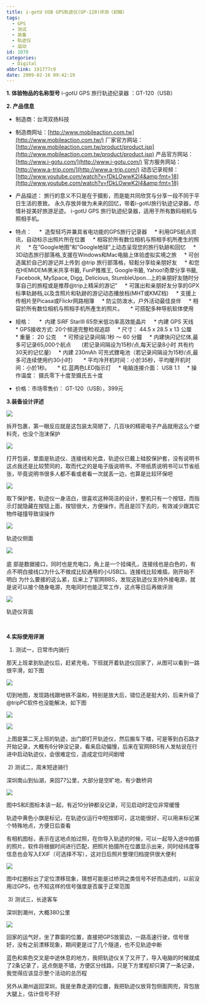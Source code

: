 ```yaml
---
title: i-gotU USB GPS轨迹仪(GP-120)评测（初稿）
tags:
  - GPS
  - 测试
  - 装备
  - 轨迹仪
  - 运动
id: 1070
categories:
  - Digital
abbrlink: 191777c9
date: 2009-02-16 09:42:19
---
```


**1\. 体验物品的名称型号**
i-gotU GPS 旅行轨迹纪录器 ：GT-120（USB）

**2\. 产品信息**

- 制造商：台湾双扬科技
- 制造商网址：[http://www.mobileaction.com.tw](http://www.mobileaction.com.tw/)
厂家官方网站：[http://www.mobileaction.com.tw/product/product.jsp](http://www.mobileaction.com.tw/product/product.jsp)
产品官方网站：[http://www.i-gotu.com/](http://www.i-gotu.com/)
官方服务网站：[http://www.a-trip.com/](http://www.a-trip.com/)
动态记录视频：[http://www.youtube.com/watch?v=fDkLOwwK2I4&amp;fmt=18](http://www.youtube.com/watch?v=fDkLOwwK2I4&amp;fmt=18)

- 产品描述：
旅行的意义不只是在于摄影，而是能共同欣赏与分享一段不同于平日生活的景致。
永久存放并做为未来的回忆，带着i-gotU旅行轨迹记录器，尽情补捉美好旅游足迹。
i-gotU GPS 旅行轨迹纪录器，适用于所有数码相机与照相手机。
<!--more-->
- 特点：
&nbsp;&nbsp;&nbsp; *&nbsp; 造型轻巧并兼具省电功能的GPS旅行记录器
&nbsp;&nbsp;&nbsp; * 利用GPS航点资讯，自动标示出照片所在位置
&nbsp;&nbsp;&nbsp; * 相容於所有数位相机与照相手机所產生的照片
&nbsp;&nbsp;&nbsp; * 在&rdquo;Google地图&rdquo;和&rdquo;Google地球&rdquo;上动态呈现您的旅行轨跡和回忆
&nbsp;&nbsp;&nbsp; * 3D动态旅行部落格,支援在Windows和Mac电脑上体验虚拟实境之旅
&nbsp;&nbsp;&nbsp; * 可创造属於自己的游记并上传到 @trip 旅行部落格，轻鬆分享给亲朋好友
&nbsp;&nbsp;&nbsp; * 和您在HEMiDEMi黑米共享书籤, FunP推推王, Google&shy;书籤, Yahoo!奇摩分享书籤, Facebook, MySpace, Digg, Delicious, StumbleUpon&hellip;上的亲朋好友随时分享自己的旅程或是推荐@trip上精采的游记&rdquo;
&nbsp;&nbsp;&nbsp; * 可匯出和亲朋好友分享的GPX标準轨跡档,以及含照片和轨跡的游记动态播放档(MHT或KMZ档)
&nbsp;&nbsp;&nbsp; * 支援上传相片至Picasa或Flickr网路相簿
&nbsp;&nbsp;&nbsp; * 防尘防泼水，户外活动最佳良伴
&nbsp;&nbsp;&nbsp; * 相容於所有数位相机与照相手机所產生的照片。
&nbsp;&nbsp;&nbsp; * 可搭配多种导航软体使用

- 规格：
&nbsp;&nbsp;&nbsp; *&nbsp; 内建 SiRF StarIII 65奈米低功率高效能晶片
&nbsp;&nbsp;&nbsp; * 内建 GPS 天线
&nbsp;&nbsp;&nbsp; * GPS接收方式: 20个频道完整检视追踪
&nbsp;&nbsp;&nbsp; * 尺寸： 44.5 x 28.5 x 13 公厘
&nbsp;&nbsp;&nbsp; * 重量： 20 公克
&nbsp;&nbsp;&nbsp; * 可预设记录间隔:1秒 ～ 60 分鐘
&nbsp;&nbsp;&nbsp; * 内建快闪记忆体,最多可记录65,000个航点
&nbsp;&nbsp;&nbsp;&nbsp;&nbsp; (若记录间隔设为15秒/点,每天记录8小时 共有约30天的记忆量)
&nbsp;&nbsp;&nbsp; * 内建 230mAh 可充式鋰电池（若记录间隔设为15秒/点,最多可连续使用约30小时）
&nbsp;&nbsp;&nbsp; * 平均冷开机时间：小於35秒，平均暖开机时间：小於1秒。
&nbsp;&nbsp;&nbsp; * 红.蓝两色LED指示灯
&nbsp;&nbsp;&nbsp; * 电脑连接介面： USB 1.1
&nbsp;&nbsp;&nbsp; * 操作温度： 摄氏零下十度至摄氏五十度

- 价格：市场零售价： GT-120（USB），399元

**3.装备设计评述**

![](/images/2009/02/16_200902191647481531_6634.jpg)

拆开包裹，第一眼反应就是这包装太简陋了，几百块的精密电子产品就用这么个塑料壳，也没个泡沫保护

![](/images/2009/02/16_200902191648150476_6635.jpg)

打开包装，里面是轨迹仪、连接线和光盘，轨迹仪已戴上硅胶保护套，没有说明书这点我还是比较赞同的，取而代之的是电子版说明书，不带纸质说明书可以节省纸张，毕竟说明书很多人都不看或者看一次就丢一边，也算是比较环保吧

![](/images/2009/02/16_200902191648327707_6636.jpg)

取下保护套，轨迹仪一身洁白，很喜欢这种简洁的设计，整机只有一个按钮，而指示灯就隐藏在按钮上面，按钮很大，方便操作，而且是凹下去的，有效减少跟其它物件碰撞导致误操作

![](/images/2009/02/16_200902191648483840_6637.jpg)

轨迹仪侧面

![](/images/2009/02/16_200902191649083630_6638.jpg)&nbsp;

底 部是数据接口，同时也是充电口，角上是一个挂绳孔，连接线也是白色的，有点不明白接线口为什么不做成比较通用的小USB口。连接线比较难插，刚开始不明白 为什么要接的这么紧，后来上了官网BBS，发现这轨迹仪支持外接电源，就是说可以接个随身电源，充电同时也能正常工作，这点等日后再做评测

![](/images/2009/02/16_200902191649275814_6639.jpg)

轨迹仪背面

&nbsp;

**4.实际使用评测**

1) 测试一，日常市内骑行

那天上班拿到轨迹仪后，赶紧充电，下班就开着轨迹仪回家了，从图可以看到一路很平滑，如下图

![](/images/2009/02/16_200902191649481576_6640.jpg)

切到地图，发现路线跟地铁不温和，特别是放大后，错位还是挺大的，后来升级了@tripPC软件也没能解决，如下图

![](/images/2009/02/16_200902191649558557_6641.jpg)

![](/images/2009/02/16_200902191650012001_6642.jpg)

上图是第二天上班的轨迹，出门即打开轨迹仪，然后搬车下楼，可是等到白石路才开始记录，大概有6分钟没记录，看来启动偏慢，后来在官网BBS有人发帖说在行进中启动轨迹仪，会很难定位，造成定位时间剧增

&nbsp;2) 测试二，周末短途骑行

深圳南山到仙湖，来回77公里，大部分是空旷地，有少数桥洞

![](/images/2009/02/16_200902191650088233_6643.jpg)

图中S和E图标本该一起，有近10分钟都没记录，可见启动时定位非常缓慢

轨迹中黄色小旗是标记，在轨迹仪运行中短按即可，这功能很好，可以用来标记某个特殊地点，方便日后查看

有相机图标，表示在这地点拍过照，在你导入轨迹的时候，可以一起导入途中拍摄的照片，软件将根据时间进行匹配，把照片拍摄所在位置显示出来，同时经纬度等信息也会写入EXIF（可选择不写），这对日后照片整理归档提供很大便利

![](/images/2009/02/16_200902191650135702_6644.jpg)

图中红圈标出了定位漂移现象，猜想可能是过桥洞之类信号不好而造成的，以前没用过GPS，也不知这样的信号强度是否属于正常范围

&nbsp;3) 测试三，长途客车

深圳到潮州，大概380公里

![](/images/2009/02/16_200902191650192522_6645.jpg)

回家的运气好，坐了靠窗的位置，直接把GPS放窗边，一路高速行驶，信号很好，没有之前漂移现象，期间更是过了几个隧道，也不见轨迹中断

蓝色和紫色交叉是中途休息的地方，我把轨迹仪关了又开了，导入电脑的时候就成了2条记录了，这点倒是不错，方便区分线路，只是下方里程却只算了一条记录，我觉得应该显示整个活动的总历程
<p>另外从潮州返回深圳，我是坐靠走道的位置，我把轨迹仪放背包侧面网兜，背包放大腿上，估计信号不好